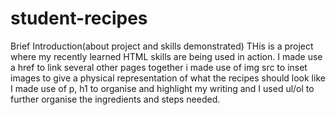 # student-recipes
Brief Introduction(about project and skills demonstrated)
THis is a project where my recently learned HTML skills are being used in action.
 I made use a href to link several other pages together
 i made use of img src to inset images to give a physical representation of what
 the recipes should look like
 I made use of p, h1 to organise and highlight my writing and I used ul/ol
 to further organise the ingredients and steps needed. 
